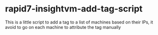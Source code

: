 # rapid7-insightvm-add-tag-script
This is a little script to add a tag to a list of machines based on their IPs, it avoid to go on each machine to attribute the tag manually
